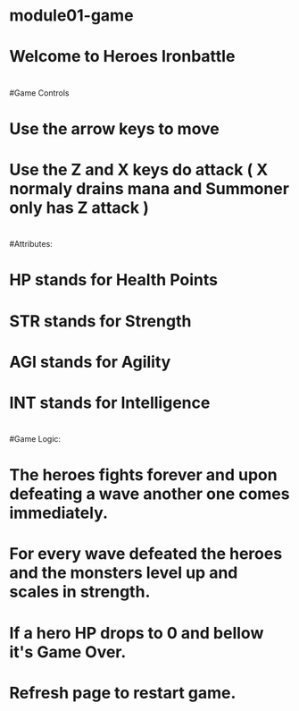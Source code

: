 # module01-game
# Welcome to Heroes Ironbattle
#
#Game Controls
# Use the arrow keys to move
# Use the Z and X keys do attack ( X normaly drains mana and Summoner only has Z attack )
#
#Attributes:
# HP stands for Health Points
# STR stands for Strength
# AGI stands for Agility
# INT stands for Intelligence
#
#Game Logic:
# The heroes fights forever and upon defeating a wave another one comes immediately.
# For every wave defeated the heroes and the monsters level up and scales in strength.
# If a hero HP drops to 0 and bellow it's Game Over.
# Refresh page to restart game.
